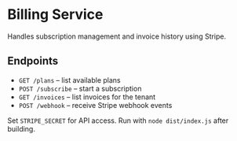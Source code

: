 # Billing Service

Handles subscription management and invoice history using Stripe.

## Endpoints

- `GET /plans` – list available plans
- `POST /subscribe` – start a subscription
- `GET /invoices` – list invoices for the tenant
- `POST /webhook` – receive Stripe webhook events

Set `STRIPE_SECRET` for API access. Run with `node dist/index.js` after building.
